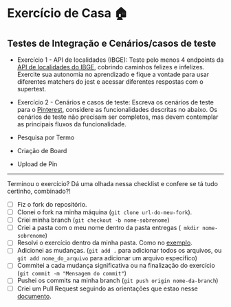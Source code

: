 # Exercício de Casa 🏠 

## Testes de Integração e Cenários/casos de teste

- Exercício 1 - API de localidades (IBGE): 
Teste pelo menos 4 endpoints da [API de localidades do IBGE](https://servicodados.ibge.gov.br/api/docs/localidades), cobrindo caminhos felizes e infelizes. Exercite sua autonomia no aprendizado e fique a vontade para usar diferentes matchers do jest e acessar diferentes respostas com o supertest.

- Exercício 2 - Cenários e casos de teste:
Escreva os cenários de teste para o [Pinterest](https://br.pinterest.com/), considere as funcionalidades descritas no abaixo. Os cenários de teste não precisam ser completos, mas devem contemplar as principais fluxos da funcionalidade.

- Pesquisa por Termo
- Criação de Board
- Upload de Pin


---

Terminou o exercício? Dá uma olhada nessa checklist e confere se tá tudo certinho, combinado?!

- [ ] Fiz o fork do repositório.
- [ ] Clonei o fork na minha máquina (`git clone url-do-meu-fork`).
- [ ] Criei minha branch (` git checkout -b nome-sobrenome `)
- [ ] Criei a pasta com o meu nome dentro da pasta entregas (` mkdir nome-sobrenome`)
- [ ] Resolvi o exercício dentro da minha pasta. Como no [exemplo](/on21-imersao-js-S1-TDD/exercicios/para-casa/entregas/exemplo-nome-sobrenome/).
- [ ] Adicionei as mudanças. (`git add .` para adicionar todos os arquivos, ou `git add nome_do_arquivo` para adicionar um arquivo específico)
- [ ] Commitei a cada mudança significativa ou na finalização do exercício (`git commit -m "Mensagem do commit"`)
- [ ] Pushei os commits na minha branch (`git push origin nome-da-branch`)
- [ ] Criei um Pull Request seguindo as orientações que estao nesse [documento](/on21-imersao-js-S1-TDD/exercicios/para-casa/instrucoes-pull-request.md).